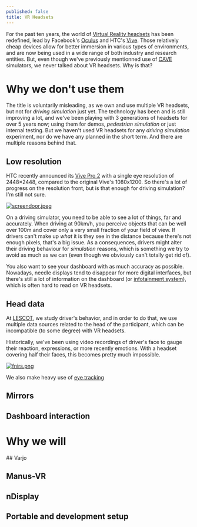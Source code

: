 ```yaml
---
published: false
title: VR Headsets
---
```

For the past ten years, the world of [Virtual Reality headsets](https://en.wikipedia.org/wiki/Virtual_reality_headset) has been redefined, lead by Facebook's [Oculus](https://www.oculus.com/) and HTC's [Vive](https://www.vive.com/). Those relatively cheap devices allow for better immersion in various types of environments, and are now being used in a wide range of both industry and research entities. But, even though we've previously mentionned use of [CAVE](/nDisplay) simulators, we never talked about VR headsets. Why is that?

# Why we don't use them

The title is voluntarily misleading, as we own and use multiple VR headsets, but not for *driving simulation* just yet. The technology has been and is still improving a lot, and we've been playing with 3 generations of headsets for over 5 years now; using them for demos, *pedestrian simulation* or just internal testing. But we haven't used VR headsets for any *driving simulation* experiment, nor do we have any planned in the short term. And there are multiple reasons behind that.

## Low resolution

HTC recently announced its [Vive Pro 2](https://www.roadtovr.com/htc-vive-pro-2-specs-price-release-date-announcement/) with a single eye resolution of 2448×2448, compared to the original Vive's 1080x1200. So there's a lot of progress on the resolution front, but is that enough for driving simulation? I'm still not sure.

[![screendoor.jpeg]({{site.baseurl}}/images/screendoor.jpeg)][0]

On a driving simulator, you need to be able to see a lot of things, far and accurately. When driving at 90km/h, you perceive objects that can be well over 100m and cover only a very small fraction of your field of view. If drivers can't make up *what* it is they see in the distance because there's not enough pixels, that's a big issue. As a consequences, drivers might alter their driving behaviour for *simulation* reasons, which is something we try to avoid as much as we can (even though we obviously can't totally get rid of).

You also want to see your dashboard with as much accuracy as possible. Nowadays, needle displays tend to disappear for more digital interfaces, but there's still a lot of information on the dashboard (or [infotainment system](https://en.wikipedia.org/wiki/In-car_entertainment)), which is often hard to read on VR headsets.

## Head data

At [LESCOT](https://lescot.univ-gustave-eiffel.fr/), we study driver's behavior, and in order to do that, we use multiple data sources related to the head of the participant, which can be incompatible (to some degree) with VR headsets.

Historically, we've been using video recordings of driver's face to gauge their reaction, expressions, or more recently emotions. With a headset covering half their faces, this becomes pretty much impossible.

[![fnirs.png]({{site.baseurl}}/images/fnirs.png)][1]

We also make heavy use of [eye tracking](https://en.wikipedia.org/wiki/Eye_tracking)

## Mirrors

## Dashboard interaction

# Why we will

## Varjo

## Manus-VR

## nDisplay

## Portable and development setup

[0]: https://www.reddit.com/r/oculus/comments/40x9f9/has_anyone_managed_to_get_a_photo_from_cv1_screen/
[1]: https://lescot.univ-gustave-eiffel.fr/